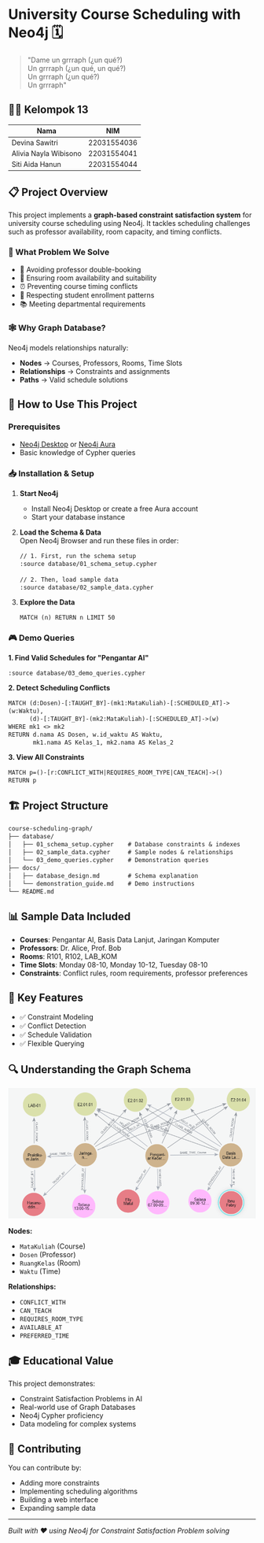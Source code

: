 # University Course Scheduling with Neo4j 🗓️

> "Dame un grrraph (¿un qué?)  
> Un grrraph (¿un qué, un qué?)  
> Un grrraph (¿un qué?)  
> Un grrraph"

## 👨‍🎓 Kelompok 13

| Nama | NIM |
|------|-----|
| Devina Sawitri | 22031554036 |
| Alivia Nayla Wibisono | 22031554041 |
| Siti Aida Hanun | 22031554044 |

## 📋 Project Overview

This project implements a **graph-based constraint satisfaction system** for university course scheduling using Neo4j. It tackles scheduling challenges such as professor availability, room capacity, and timing conflicts.

### 🎯 What Problem We Solve
- 🚫 Avoiding professor double-booking  
- 🏫 Ensuring room availability and suitability  
- ⏰ Preventing course timing conflicts  
- 👥 Respecting student enrollment patterns  
- 📚 Meeting departmental requirements  

### 🕸️ Why Graph Database?
Neo4j models relationships naturally:
- **Nodes** → Courses, Professors, Rooms, Time Slots  
- **Relationships** → Constraints and assignments  
- **Paths** → Valid schedule solutions  

## 🚀 How to Use This Project

### Prerequisites
- [Neo4j Desktop](https://neo4j.com/download/) or [Neo4j Aura](https://neo4j.com/cloud/aura/)  
- Basic knowledge of Cypher queries  

### 📥 Installation & Setup

1. **Start Neo4j**  
   - Install Neo4j Desktop or create a free Aura account  
   - Start your database instance  

2. **Load the Schema & Data**  
   Open Neo4j Browser and run these files in order:

   ```cypher
   // 1. First, run the schema setup
   :source database/01_schema_setup.cypher

   // 2. Then, load sample data
   :source database/02_sample_data.cypher
   ```

3. **Explore the Data**
   ```cypher
   MATCH (n) RETURN n LIMIT 50
   ```

### 🎮 Demo Queries

**1. Find Valid Schedules for "Pengantar AI"**
```cypher
:source database/03_demo_queries.cypher
```

**2. Detect Scheduling Conflicts**
```cypher
MATCH (d:Dosen)-[:TAUGHT_BY]-(mk1:MataKuliah)-[:SCHEDULED_AT]->(w:Waktu),
      (d)-[:TAUGHT_BY]-(mk2:MataKuliah)-[:SCHEDULED_AT]->(w)
WHERE mk1 <> mk2
RETURN d.nama AS Dosen, w.id_waktu AS Waktu, 
       mk1.nama AS Kelas_1, mk2.nama AS Kelas_2
```

**3. View All Constraints**
```cypher
MATCH p=()-[r:CONFLICT_WITH|REQUIRES_ROOM_TYPE|CAN_TEACH]->() 
RETURN p
```

## 🏗️ Project Structure

```
course-scheduling-graph/
├── database/
│   ├── 01_schema_setup.cypher    # Database constraints & indexes
│   ├── 02_sample_data.cypher     # Sample nodes & relationships
│   └── 03_demo_queries.cypher    # Demonstration queries
├── docs/
│   ├── database_design.md        # Schema explanation
│   └── demonstration_guide.md    # Demo instructions
└── README.md
```

## 📊 Sample Data Included

- **Courses**: Pengantar AI, Basis Data Lanjut, Jaringan Komputer  
- **Professors**: Dr. Alice, Prof. Bob  
- **Rooms**: R101, R102, LAB_KOM  
- **Time Slots**: Monday 08-10, Monday 10-12, Tuesday 08-10  
- **Constraints**: Conflict rules, room requirements, professor preferences  

## 🎯 Key Features

- ✅ Constraint Modeling  
- ✅ Conflict Detection  
- ✅ Schedule Validation  
- ✅ Flexible Querying  

## 🔍 Understanding the Graph Schema

![Graph Schema](images/schema_diagram.png)

**Nodes:**
- `MataKuliah` (Course)  
- `Dosen` (Professor)  
- `RuangKelas` (Room)  
- `Waktu` (Time)  

**Relationships:**
- `CONFLICT_WITH`  
- `CAN_TEACH`  
- `REQUIRES_ROOM_TYPE`  
- `AVAILABLE_AT`  
- `PREFERRED_TIME`  

## 🎓 Educational Value

This project demonstrates:
- Constraint Satisfaction Problems in AI  
- Real-world use of Graph Databases  
- Neo4j Cypher proficiency  
- Data modeling for complex systems  

## 🤝 Contributing

You can contribute by:
- Adding more constraints  
- Implementing scheduling algorithms  
- Building a web interface  
- Expanding sample data  

---

*Built with ❤️ using Neo4j for Constraint Satisfaction Problem solving*

